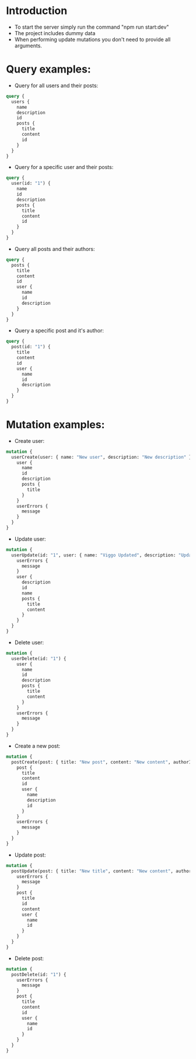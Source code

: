 # Introduction

- To start the server simply run the command "npm run start:dev"
- The project includes dummy data
- When performing update mutations you don't need to provide all arguments.

# Query examples:

- Query for all users and their posts:

```graphql
query {
  users {
    name
    description
    id
    posts {
      title
      content
      id
    }
  }
}
```

- Query for a specific user and their posts:

```graphql
query {
  user(id: "1") {
    name
    id
    description
    posts {
      title
      content
      id
    }
  }
}
```

- Query all posts and their authors:

```graphql
query {
  posts {
    title
    content
    id
    user {
      name
      id
      description
    }
  }
}
```

- Query a specific post and it's author:

```graphql
query {
  post(id: "1") {
    title
    content
    id
    user {
      name
      id
      description
    }
  }
}
```

# Mutation examples:

- Create user:

```graphql
mutation {
  userCreate(user: { name: "New user", description: "New description" }) {
    user {
      name
      id
      description
      posts {
        title
      }
    }
    userErrors {
      message
    }
  }
}
```

- Update user:

```graphql
mutation {
  userUpdate(id: "1", user: { name: "Viggo Updated", description: "Updated description" }) {
    userErrors {
      message
    }
    user {
      description
      id
      name
      posts {
        title
        content
      }
    }
  }
}
```

- Delete user:

```graphql
mutation {
  userDelete(id: "1") {
    user {
      name
      id
      description
      posts {
        title
        content
      }
    }
    userErrors {
      message
    }
  }
}
```

- Create a new post:

```graphql
mutation {
  postCreate(post: { title: "New post", content: "New content", authorId: "2" }) {
    post {
      title
      content
      id
      user {
        name
        description
        id
      }
    }
    userErrors {
      message
    }
  }
}
```

- Update post:

```graphql
mutation {
  postUpdate(post: { title: "New title", content: "New content", authorId: "2" }, id: "1") {
    userErrors {
      message
    }
    post {
      title
      id
      content
      user {
        name
        id
      }
    }
  }
}
```

- Delete post:

```graphql
mutation {
  postDelete(id: "1") {
    userErrors {
      message
    }
    post {
      title
      content
      id
      user {
        name
        id
      }
    }
  }
}
```
